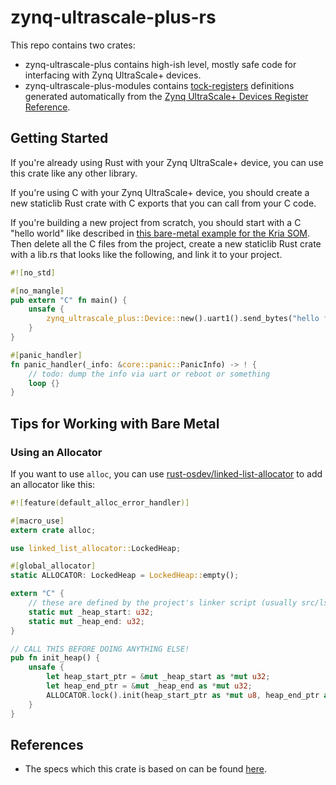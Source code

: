 # zynq-ultrascale-plus-rs

This repo contains two crates:

- zynq-ultrascale-plus contains high-ish level, mostly safe code for interfacing with Zynq UltraScale+ devices.
- zynq-ultrascale-plus-modules contains [tock-registers](https://crates.io/crates/tock-registers) definitions generated automatically from the [Zynq UltraScale+ Devices Register Reference](https://www.xilinx.com/htmldocs/registers/ug1087/ug1087-zynq-ultrascale-registers.html).

## Getting Started

If you're already using Rust with your Zynq UltraScale+ device, you can use this crate like any other library.

If you're using C with your Zynq UltraScale+ device, you should create a new staticlib Rust crate with C exports that you can call from your C code.

If you're building a new project from scratch, you should start with a C "hello world" like described in [this bare-metal example for the Kria SOM](https://xilinx.github.io/kria-apps-docs/creating_applications/2022.1/build/html/docs/baremetal.html). Then delete all the C files from the project, create a new staticlib Rust crate with a lib.rs that looks like the following, and link it to your project.

```rust
#![no_std]

#[no_mangle]
pub extern "C" fn main() {
    unsafe {
        zynq_ultrascale_plus::Device::new().uart1().send_bytes("hello from rust!\n\r");
    }
}

#[panic_handler]
fn panic_handler(_info: &core::panic::PanicInfo) -> ! {
    // todo: dump the info via uart or reboot or something
    loop {}
}
```

## Tips for Working with Bare Metal

### Using an Allocator

If you want to use `alloc`, you can use [rust-osdev/linked-list-allocator](https://github.com/rust-osdev/linked-list-allocator) to add an allocator like this:

```rust
#![feature(default_alloc_error_handler)]

#[macro_use]
extern crate alloc;

use linked_list_allocator::LockedHeap;

#[global_allocator]
static ALLOCATOR: LockedHeap = LockedHeap::empty();

extern "C" {
    // these are defined by the project's linker script (usually src/lscript.ld)
    static mut _heap_start: u32;
    static mut _heap_end: u32;
}

// CALL THIS BEFORE DOING ANYTHING ELSE!
pub fn init_heap() {
    unsafe {
        let heap_start_ptr = &mut _heap_start as *mut u32;
        let heap_end_ptr = &mut _heap_end as *mut u32;
        ALLOCATOR.lock().init(heap_start_ptr as *mut u8, heap_end_ptr as usize - heap_start_ptr as usize);
    }
}
```

## References

- The specs which this crate is based on can be found [here](https://www.xilinx.com/htmldocs/registers/ug1087/ug1087-zynq-ultrascale-registers.html).
